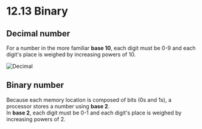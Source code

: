 # 12.13 Binary

## Decimal number
For a number in the more familiar **base 10**, each digit must be 0-9 and each digit's place is weighed by increasing powers of 10.   

![Decimal](https://github.com/ijaejun1025/CIS224-Computer_Architecture/assets/154036705/4e83ad5e-7181-4a1b-bed7-7568990a179d)

## Binary number
Because each memory location is composed of bits (0s and 1s), a processor stores a number using **base 2**.   
In **base 2**, each digit must be 0-1 and each digit's place is weighed by increasing powers of 2.   
